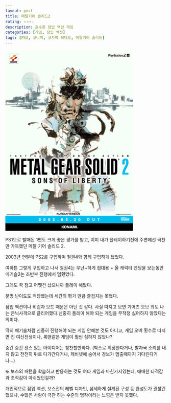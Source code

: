 ```yaml
---
layout: post
title: 메탈기어 솔리드2
rating: ⭐️⭐️⭐️☆
description: 준수한 잠입 액션 게임
categories: [게임, 잠입 액션]
tags: [PS2, 코나미, 코자마 히데오, 메탈기어 솔리드]
---
```


![MGS2](../../images/2013/mgs2.jpg)

PS1으로 발매된 1편도 크게 좋은 평가를 받고, 이미 내가 플레이하기전에 주변에선 극찬만 가득했던 메탈 기어 솔리드 2.

2003년 연말에 PS2를 구입하며 철권4와 함께 구입하게 됐었다.

여하튼 그렇게 구입하고 나서 철권4는 무난~하게 접대용 + 올 캐릭터 엔딩을 보는동안 메기솔2는 초반부 진행에서 멈췄었다.

그래도 꾹 참고 어쨋건 샀으니까 플레이 해봤다.

분명 난이도도 적당했는데 세간의 평가 만큼 즐겁지는 못했다. 

잠입 액션이나 비겁자 모드 때문은 아닌 것 같다. 사실 따지고 보면 기어즈 오브 워도 나는 은닉사격으로 클리어했다.신중히 플레이 해야 되는 게임을 무작정 싫어하지 않았다는 의미다. 

딱히 메기솔처럼 신중히 진행해야 되는 게임 안해본 것도 아니고, 게임 오버 횟수로 따지면 진 여신전생이나, 록맨같은 게임이 훨씬 심하지 않았나?

중간 중간 센스 있는 아이디어는 칭찬할만하다. (박스로 위장한다거나, 발자국 소리를 내지 않고 천천히 뒤로 다가간다거나, 캐비넷에 숨어서 경보가 멈출때까지 기다린다거나...)


또 보스의 패턴을 학습하고 반응하는 것도 여타 게임과 마찬가지였는데, 애매한 타격감과 조작감이 아쉬웠던걸까?

개인적으로 잠입 액션, 보스전의 레벨 디자인, 섬세하게 설계된 구성 등 완성도가 괜찮긴했으나, 수많은 사람이 극찬 하는 수준의 명작이라는 느낌은 받지 못했다.